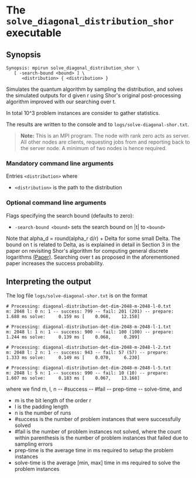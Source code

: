 # The <code>solve_diagonal_distribution_shor</code> executable

## Synopsis
```console
Synopsis: mpirun solve_diagonal_distribution_shor \
   [ -search-bound <bound> ] \
      <distribution> { <distribution> }
```

Simulates the quantum algorithm by sampling the distribution, and solves the simulated outputs for d given r using Shor's original post-processing algorithm improved with our searching over t.

In total 10^3 problem instances are consider to gather statistics.

The results are written to the console and to <code>logs/solve-diagonal-shor.txt</code>.

> <b>Note:</b> This is an MPI program. The node with rank zero acts as server. All other nodes are clients, requesting jobs from and reporting back to the server node. A minimum of two nodes is hence required.

### Mandatory command line arguments
Entries <code>\<distribution\></code> where
- <code>\<distribution\></code> is the path to the distribution

### Optional command line arguments
Flags specifying the search bound (defaults to zero):
- <code>-search-bound \<bound\></code> sets the search bound on |t| to <code>\<bound\></code>

Note that alpha_d = round(alpha_r d/r) + Delta for some small Delta.
The bound on t is related to Delta, as is explained in detail in Section 3 in the paper on revisiting Shor's algorithm for computing general discrete logarithms [(Paper)](https://arxiv.org/pdf/1905.09084.pdf).
Searching over t as proposed in the aforementioned paper increases the success probability.

## Interpreting the output
The log file <code>logs/solve-diagonal-shor.txt</code> is on the format
```
# Processing: diagonal-distribution-det-dim-2048-m-2048-l-0.txt
m: 2048 l: 0 n: 1 -- success: 799 -- fail: 201 (201) -- prepare:     1.688 ms solve:     0.159 ms [    0.068,    12.158] 

# Processing: diagonal-distribution-det-dim-2048-m-2048-l-1.txt
m: 2048 l: 1 n: 1 -- success: 900 -- fail: 100 (100) -- prepare:     1.244 ms solve:     0.139 ms [    0.068,     0.209] 

# Processing: diagonal-distribution-det-dim-2048-m-2048-l-2.txt
m: 2048 l: 2 n: 1 -- success: 943 -- fail: 57 (57) -- prepare:     1.333 ms solve:     0.149 ms [    0.070,     6.230] 

# Processing: diagonal-distribution-det-dim-2048-m-2048-l-5.txt
m: 2048 l: 5 n: 1 -- success: 990 -- fail: 10 (10) -- prepare:     1.607 ms solve:     0.183 ms [    0.067,    13.168] 
```
where we find m, l, n -- #success -- #fail -- prep-time -- solve-time, and
- m is the bit length of the order r
- l is the padding length
- n is the number of runs
- #success is the number of problem instances that were successfully solved
- #fail is the number of problem instances not solved, where the count within parenthesis is the number of problem instances that failed due to sampling errors
- prep-time is the average time in ms required to setup the problem instances
- solve-time is the average [min, max] time in ms required to solve the problem instances
